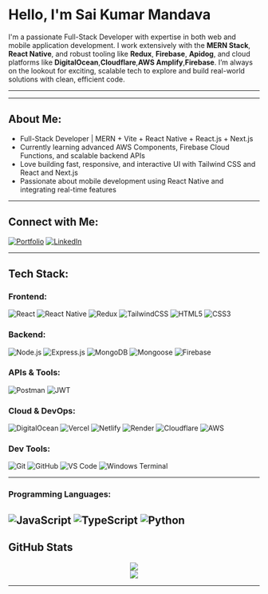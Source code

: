 # Hello, I'm Sai Kumar Mandava

I'm a passionate Full-Stack Developer with expertise in both web and mobile application development. I work extensively with the **MERN Stack**, **React Native**, and robust tooling like **Redux**, **Firebase**, **Apidog**, and cloud platforms like **DigitalOcean**,**Cloudflare**,**AWS Amplify**,**Firebase**. I’m always on the lookout for exciting, scalable tech to explore and build real-world solutions with clean, efficient code.

---
---

## About Me:

-  Full-Stack Developer | MERN + Vite + React Native + React.js + Next.js
-  Currently learning advanced AWS Components, Firebase Cloud Functions, and scalable backend APIs
-  Love building fast, responsive, and interactive UI with Tailwind CSS and React and Next.js
-  Passionate about mobile development using React Native and integrating real-time features


---

## Connect with Me:

[![Portfolio](https://img.shields.io/badge/My%20Portfolio-purple?style=for-the-badge)](https://sai-portfolio-2e3b5.firebaseapp.com/)
[![LinkedIn](https://img.shields.io/badge/LinkedIn-blue?style=for-the-badge&logo=linkedin&logoColor=white)](https://www.linkedin.com/in/mandava-sai-kumar-757411234)


---

## Tech Stack:

### Frontend:
![React](https://img.shields.io/badge/React-20232A?style=for-the-badge&logo=react&logoColor=61DAFB)
![React Native](https://img.shields.io/badge/React%20Native-20232A?style=for-the-badge&logo=react&logoColor=61DAFB)
![Redux](https://img.shields.io/badge/Redux-764ABC?style=for-the-badge&logo=redux&logoColor=white)
![TailwindCSS](https://img.shields.io/badge/Tailwind_CSS-38B2AC?style=for-the-badge&logo=tailwind-css&logoColor=white)
![HTML5](https://img.shields.io/badge/HTML5-E34F26?style=for-the-badge&logo=html5&logoColor=white)
![CSS3](https://img.shields.io/badge/CSS3-1572B6?style=for-the-badge&logo=css3&logoColor=white)



### Backend:
![Node.js](https://img.shields.io/badge/Node.js-339933?style=for-the-badge&logo=node.js&logoColor=white)
![Express.js](https://img.shields.io/badge/Express.js-000000?style=for-the-badge&logo=express&logoColor=white)
![MongoDB](https://img.shields.io/badge/MongoDB-4EA94B?style=for-the-badge&logo=mongodb&logoColor=white)
![Mongoose](https://img.shields.io/badge/Mongoose-880000?style=for-the-badge&logo=mongoose&logoColor=white)
![Firebase](https://img.shields.io/badge/Firebase-FFCA28?style=for-the-badge&logo=firebase&logoColor=black)


### APIs & Tools:
![Postman](https://img.shields.io/badge/Postman-F76935?style=for-the-badge&logo=postman&logoColor=white)
![JWT](https://img.shields.io/badge/JWT-000000?style=for-the-badge&logo=jsonwebtokens&logoColor=white)

### Cloud & DevOps:
![DigitalOcean](https://img.shields.io/badge/DigitalOcean-0080FF?style=for-the-badge&logo=digitalocean&logoColor=white)
![Vercel](https://img.shields.io/badge/Vercel-000000?style=for-the-badge&logo=vercel&logoColor=white)
![Netlify](https://img.shields.io/badge/Netlify-00C7B7?style=for-the-badge&logo=netlify&logoColor=white)
![Render](https://img.shields.io/badge/Render-blue?style=for-the-badge&logo=render&logoColor=white)
![Cloudflare](https://img.shields.io/badge/Cloudflare-orange?style=for-the-badge&logo=cloudflare&logoColor=white)
![AWS](https://img.shields.io/badge/AWS-white?style=for-the-badge&logo=amazonaws&logoColor=black)




### Dev Tools:
![Git](https://img.shields.io/badge/Git-F05032?style=for-the-badge&logo=git&logoColor=white)
![GitHub](https://img.shields.io/badge/GitHub-181717?style=for-the-badge&logo=github&logoColor=white)
![VS Code](https://img.shields.io/badge/VS_Code-007ACC?style=for-the-badge&logo=visual-studio-code&logoColor=white)
![Windows Terminal](https://img.shields.io/badge/Windows_Terminal-4D4D4D?style=for-the-badge&logo=windows-terminal&logoColor=white)

---
### Programming Languages:
![JavaScript](https://img.shields.io/badge/JavaScript-F7DF1E?style=for-the-badge&logo=javascript&logoColor=black)
![TypeScript](https://img.shields.io/badge/TypeScript-3178C6?style=for-the-badge&logo=typescript&logoColor=white)
![Python](https://img.shields.io/badge/Python-3776AB?style=for-the-badge&logo=python&logoColor=white)
---

## GitHub Stats

<p align="center">
  <img src="https://github-readme-stats.vercel.app/api?username=SaiKumarMandava&show_icons=true&theme=radical" />
  <br/>
  <img src="https://github-readme-streak-stats.herokuapp.com/?user=SaiKumarMandava&theme=radical" />
</p>

---

